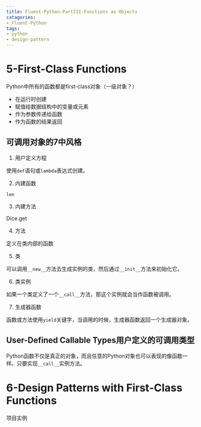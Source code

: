 ```yaml
---
title: Fluent-Python-PartIII-Functions as Objects
catagories: 
- Fluent-Python
tags: 
- python
- design-pattern
---
```


# 5-First-Class Functions

Python中所有的函数都是first-class对象（一级对象？）

- 在运行时创建
- 赋值给数据结构中的变量或元素
- 作为参数传递给函数
- 作为函数的结果返回

## 可调用对象的7中风格

1. 用户定义方程

使用`def`语句或`lambda`表达式创建。

2. 内建函数

`len`

3. 内建方法

Dice.get

4. 方法

定义在类内部的函数

5. 类

可以调用`__new__`方法去生成实例的类，然后通过`__init__`方法来初始化它。

6. 类实例

如果一个类定义了一个`__call__`方法，那这个实例就会当作函数被调用。

7. 生成器函数

函数或方法使用`yield`关键字，当调用的时候，生成器函数返回一个生成器对象。

## User-Defined Callable Types用户定义的可调用类型

Python函数不仅是真正的对象，而且任意的Python对象也可以表现的像函数一样。只要实现`__call__`实例方法。



# 6-Design Patterns with First-Class Functions

项目实例

